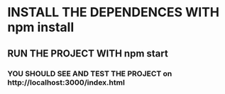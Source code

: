 # INSTALL THE DEPENDENCES WITH npm install
## RUN THE PROJECT WITH npm start
### YOU SHOULD SEE AND TEST THE PROJECT on http://localhost:3000/index.html
